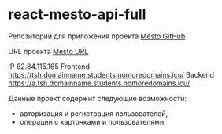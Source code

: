 # react-mesto-api-full
Репозиторий для приложения проекта [Mesto GitHub](https://github.com/tsharon-byte/react-mesto-api-full)

URL проекта [Mesto URL](https://tsh.domainname.students.nomoredomains.icu/)

IP 62.84.115.165
Frontend https://tsh.domainname.students.nomoredomains.icu/
Backend https://a.tsh.domainname.students.nomoredomains.icu/

Данные проект содержит следующие возможности: 
 - авторизация и регистрация пользователей, 
 - операции с карточками и пользователями. 